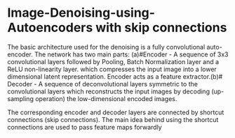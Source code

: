 # Image-Denoising-using-Autoencoders with skip connections






The basic architecture used for the denoising is a fully convolutional auto-encoder. The network has two main parts: (a)#Encoder - A sequence of  3x3 convolutional layers followed by Pooling, Batch Normalization layer and a ReLU non-linearity layer. which compresses the input image into a lower dimensional latent representation. Encoder acts as a feature extractor.(b)# Decoder - A sequence of deconvolutional layers symmetric to the convolutional layers which reconstructs the input images by decoding (up-sampling operation) the low-dimensional encoded images. 

The corresponding encoder and decoder layers are connected by shortcut connections (skip connections). The main idea behind using the shortcut connections are used to pass feature maps forwardly  
